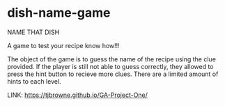 # dish-name-game

NAME THAT DISH

A game to test your recipe know how!!!

The object of the game is to guess the name of the recipe using the clue provided.
If the player is still not able to guess correctly, they allowed to press the hint button to recieve more clues.
There are a limited amount of hints to each level.

LINK: https://tjbrowne.github.io/GA-Project-One/